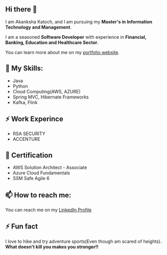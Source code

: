 ## Hi there 👋

I am Akanksha Katoch, and I am pursuing my **Master's in Information Technology and Management**. 

I am a seasoned **Software Developer** with experience in **Financial, Banking, Education and Healthcare Sector**.

You can learn more about me on my [portfolio website](https://akankshakatoch.github.io/). 

## 🔭 My Skills:
* Java
* Python
* Cloud Computing(AWS, AZURE)
* Spring MVC, Hibernate Frameworks
* Kafka, Flink

## ⚡ Work Experince
* RSA SECURITY 
* ACCENTURE 

##  🌱 Certification
* AWS Solution Architect - Associate 
* Azure Cloud Fundamentals
* SSM Safe Agile 6

## 📫 How to reach me: 
You can reach me on my [LinkedIn Profile](https://www.linkedin.com/in/akanksha-katoch/)

## ⚡ Fun fact
I love to hike and try adventure sports(Even though am scared of heights). **What doesn't kill you makes you stronger!!**
<!--
-## If you want to edit your read.md files for better project description follow this [cheatsheet](https://github.com/adam-p/markdown-here/wiki/Markdown-Cheatsheet)


**akankshaKatoch/akankshaKatoch** is a ✨ _special_ ✨ repository because its `README.md` (this file) appears on your GitHub profile.

Here are some ideas to get you started:

- 🔭 I’m currently working on ...
- 🌱 I’m currently learning ...
- 👯 I’m looking to collaborate on ...
- 🤔 I’m looking for help with ...
- 💬 Ask me about ...
- 📫 How to reach me: ...
- 😄 Pronouns: ...
- ⚡ Fun fact: ...
-->
